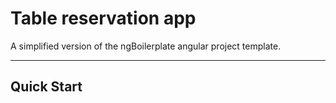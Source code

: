 # Table reservation app

A simplified version of the ngBoilerplate angular project template.

***

## Quick Start
